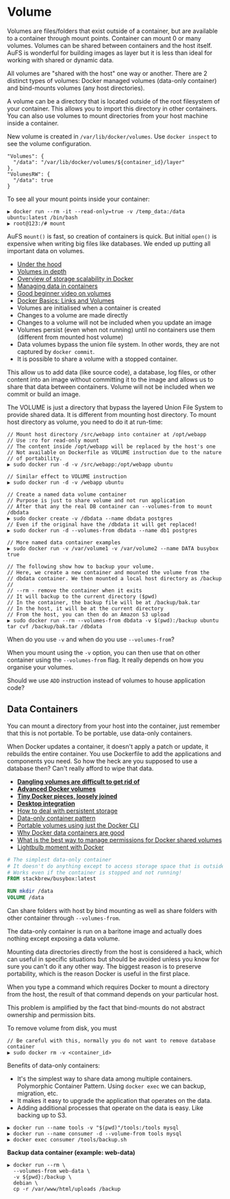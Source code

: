 # Volume

Volumes are files/folders that exist outside of a container, but are available to a container through mount points. Container can mount 0 or many volumes. Volumes can be shared between containers and the host itself. AuFS is wonderful for building images as layer but it is less than ideal for working with shared or dynamic data.

All volumes are "shared with the host" one way or another. There are 2 distinct types of volumes: Docker managed volumes (data-only container) and bind-mounts volumes (any host directories).

A volume can be a directory that is located outside of the root filesystem of your container. This allows you to import this directory in other containers. You can also use volumes to mount directories from your host machine inside a container.

New volume is created in `/var/lib/docker/volumes`. Use `docker inspect` to see the volume configuration.

```
"Volumes": {
  "/data": "/var/lib/docker/volumes/${container_id}/layer"},
"VolumesRW": {
  "/data": true}
```

To see all your mount points inside your container:

```
▶ docker run --rm -it --read-only=true -v /temp_data:/data ubuntu:latest /bin/bash
▶ root@123:/# mount
```

AuFS `mount()` is fast, so creation of containers is quick. But initial `open()` is expensive when writing big files like databases. We ended up putting all important data on volumes.

* [Under the hood](https://github.com/docker/docker/issues/111#issuecomment-16074795)
* [Volumes in depth](http://container42.com/2014/11/03/docker-indepth-volumes/)
* [Overview of storage scalability in Docker](http://developerblog.redhat.com/2014/09/30/overview-storage-scalability-docker/)
* [Managing data in containers](http://docs.docker.com/userguide/dockervolumes/)
* [Good beginner video on volumes](https://www.youtube.com/watch?v=rlK1JYsM6Aw&list=PLkA60AVN3hh_6cAz8TUGtkYbJSL2bdZ4h&index=3)
* [Docker Basics: Links and Volumes](https://www.conetix.com.au/blog/docker-basics-linking-and-volumes)
* Volumes are initialised when a container is created
* Changes to a volume are made directly
* Changes to a volume will not be included when you update an image
* Volumes persist (even when not running) until no containers use them (different from mounted host volume)
* Data volumes bypass the union file system. In other words, they are not captured by `docker commit`.
* It is possible to share a volume with a stopped container.

This allow us to add data (like source code), a database, log files, or other content into an image without committing it to the image and allows us to share that data between containers. Volume will not be included when we commit or build an image.

The VOLUME is just a directory that bypass the layered Union File System to provide shared data. It is different from mounting host directory. To mount host directory as volume, you need to do it at run-time:

```
// Mount host directory /src/webapp into container at /opt/webapp
// Use :ro for read-only mount
// The content inside /opt/webapp will be replaced by the host's one
// Not available on Dockerfile as VOLUME instruction due to the nature
// of portability.
▶ sudo docker run -d -v /src/webapp:/opt/webapp ubuntu

// Similar effect to VOLUME instruction
▶ sudo docker run -d -v /webapp ubuntu

// Create a named data volume container
// Purpose is just to share volume and not run application
// After that any the real DB container can --volumes-from to mount /dbdata
▶ sudo docker create -v /dbdata --name dbdata postgres
// Even if the original have the /dbdata it will get replaced!
▶ sudo docker run -d --volumes-from dbdata --name db1 postgres

// More named data container examples
▶ sudo docker run -v /var/volume1 -v /var/volume2 --name DATA busybox true

// The following show how to backup your volume.
// Here, we create a new container and mounted the volume from the
// dbdata container. We then mounted a local host directory as /backup
//
// --rm - remove the container when it exits
// It will backup to the current directory ($pwd)
// In the container, the backup file will be at /backup/bak.tar
// In the host, it will be at the current directory
// From the host, you can then do an Amazon S3 upload
▶ sudo docker run --rm --volumes-from dbdata -v $(pwd):/backup ubuntu tar cvf /backup/bak.tar /dbdata
```

When do you use `-v` and when do you use `--volumes-from`? 

When you mount using the `-v` option, you can then use that on other container using the `--volumes-from` flag. It really depends on how you organise your volumes.

Should we use `ADD` instruction instead of volumes to house application code?

## Data Containers

You can mount a directory from your host into the container, just remember that this is not portable. To be portable, use data-only containers.

When Docker updates a container, it doesn't apply a patch or update, it rebuilds the entire container. You use Dockerfile to add the applications and components you need. So how the heck are you supposed to use a database then? Can't really afford to wipe that data.

* [**Dangling volumes are difficult to get rid of**](https://github.com/docker/docker/pull/8484)
* [**Advanced Docker volumes**](http://crosbymichael.com/advanced-docker-volumes.html)
* [**Tiny Docker pieces, loosely joined**](http://www.offermann.us/2013/12/tiny-docker-pieces-loosely-joined.html)
* [**Desktop integration**](https://github.com/docker/docker/tree/master/contrib/desktop-integration)
* [How to deal with persistent storage](http://stackoverflow.com/questions/18496940/how-to-deal-with-persistent-storage-e-g-databases-in-docker)
* [Data-only container pattern](http://www.tech-d.net/2013/12/16/persistent-volumes-with-docker-container-as-volume-pattern/)
* [Portable volumes using just the Docker CLI](https://clusterhq.com/blog/powerstrip-flocker-portable-volumes-using-just-docker-cli/)
* [Why Docker data containers are good](https://medium.com/@ramangupta/why-docker-data-containers-are-good-589b3c6c749e)
* [What is the best way to manage permissions for Docker shared volumes](http://stackoverflow.com/questions/23544282/what-is-the-best-way-to-manage-permissions-for-docker-shared-volumes)
* [Lightbulb moment with Docker](http://magicalyak.org/2015/02/05/lightbulb-moment-with-docker/)

```dockerfile
# The simplest data-only container
# It doesn't do anything except to access storage space that is outside of it's own container filesystem
# Works even if the container is stopped and not running!
FROM stackbrew/busybox:latest

RUN mkdir /data
VOLUME /data
```

Can share folders with host by bind mounting as well as share folders with other container through `--volumes-from`.

The data-only container is run on a baritone image and actually does nothing except exposing a data volume.

Mounting data directories directly from the host is considered a hack, which can useful in specific situations but should be avoided unless you know for sure you can't do it any other way. The biggest reason is to preserve portability, which is the reason Docker is useful in the first place.

When you type a command which requires Docker to mount a directory from the host, the result of that command depends on your particular host.

This problem is amplified by the fact that bind-mounts do not abstract ownership and permission bits.

To remove volume from disk, you must

```
// Be careful with this, normally you do not want to remove database container
▶ sudo docker rm -v <container_id>
```

Benefits of data-only containers:

* It's the simplest way to share data among multiple containers. Polymorphic Container Pattern. Using `docker exec` we can backup, migration, etc.
* It makes it easy to upgrade the application that operates on the data.
* Adding additional processes that operate on the data is easy. Like backing up to S3.

```
▶ docker run --name tools -v "$(pwd)"/tools:/tools mysql
▶ docker run --name consumer -d --volume-from tools mysql
▶ docker exec consumer /tools/backup.sh
```

**Backup data container (example: web-data)**

```
▶ docker run --rm \  --volumes-from web-data \
  -v ${pwd}:/backup \
  debian \
  cp -r /var/www/html/uploads /backup
```
